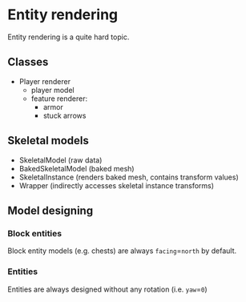 # Entity rendering

Entity rendering is a quite hard topic.

## Classes

- Player renderer
    - player model
    - feature renderer:
        - armor
        - stuck arrows

## Skeletal models

- SkeletalModel (raw data)
- BakedSkeletalModel (baked mesh)
- SkeletalInstance (renders baked mesh, contains transform values)
- Wrapper (indirectly accesses skeletal instance transforms)

## Model designing

### Block entities

Block entity models (e.g. chests) are always `facing`=`north` by default.

### Entities

Entities are always designed without any rotation (i.e. `yaw`=`0`)
